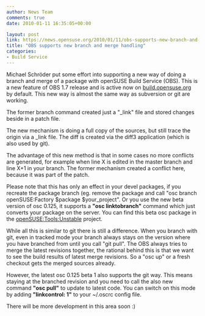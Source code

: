 ```yaml
---
author: News Team
comments: true
date: 2010-01-11 16:35:05+00:00

layout: post
link: https://news.opensuse.org/2010/01/11/obs-supports-new-branch-and-merge-handling/
title: "OBS supports new branch and merge handling"
categories:
- Build Service
---
```

Michael Schröder put some effort into supporting a new way of doing a branch and merge of a package with openSUSE Build Service (OBS). This is a new feature of OBS 1.7 release and is active now on [build.opensuse.org](http://build.opensuse.org) by default. This new way is almost the same way as subversion or git are working.

The former branch command created just a "_link" file and stored changes beside in a patch file.

The new mechanism is doing a full copy of the sources, but still trace the origin via a _link file. The diff is created via the diff3 application (which is also used by git).

The advantage of this new method is that in some cases no more conflicts are generated, for example when line X is edited in the master branch and line X+1 in your branch. The former mechanism created a conflict here, because it was part of the patch.

Please note that this has only an effect in your devel packages, if you recreate the package branch (eg. remove the package and call "osc branch openSUSE:Factory $package $your_project". Or you use the new beta version of osc 0.125, it supports a **"osc linktobranch"** command which just converts your package on the server. You can find this beta osc package in the [openSUSE:Tools:Unstable](http://software.opensuse.org/search?baseproject=openSUSE:Tools&q=osc) project.

While all this is similar to git there is still a difference. When you branch with git, even in tracked mode your branch always stays on the version where you have branched from until you call "git pull". The OBS always tries to merge the latest revisions together, the rational behind this is that we want to see the build results of latest merge revisions. So a "osc up" or a fresh checkout gets the merged sources already.

However, the latest osc 0.125 beta 1 also supports the git way. This means staying at the branched revision and you need to call the also new command **"osc pull"** to update to latest code. You can switch on this mode by adding **"linkcontrol: 1"** to your ~/.oscrc config file.

There will be more development in this area soon :)		
